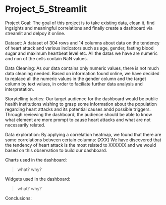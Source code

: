 # Project_5_Streamlit


Project Goal:
The goal of this project is to take existing data, clean it, find ingsights and meaningful correlations and finally create a dashboard via streamlit and delpoy it online. 

Dataset: 
A dataset of 304 rows and 14 columns about data on the tendency of heart attack and various indicators such as age, gender, fasting blood sugar and maximum heartbeat level etc. All the datas we have are numeric and non of the cells contain NaN values. 

Data Cleaning:
As our data contains only numeric values, there is not much data cleaning needed. Based on information found online, we have decided to replace all the numeric values in the gender column and the target column by text values, in order to faciliate further data analysis and interpretation.

Storytelling tactics:
Our target audience for the dashboard would be public health institutions wishing to grasp some information about the population regarding heart attacks and its potential causes andd possible triggers. Through reviewing the dashboard, the audience should be able to know what element are more prompt to cause heart attacks and what are not necessarily related.

Data exploration:
By applying a correlation heatmap, we found that there are some correlations between certain columns: (XXX)
We have discovered that the tendency of heart attack is the most related to XXXXXX and we would based on this observation to build our dashboard.

Charts used in the dashboard:
> what? why?

Widgets used in the dashboard: 
> what? why?

Conclusions:

